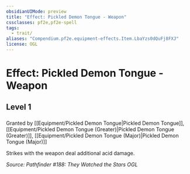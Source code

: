 ```yaml
---
obsidianUIMode: preview
title: "Effect: Pickled Demon Tongue - Weapon"
cssclasses: pf2e,pf2e-spell
tags:
  - trait/
aliases: "Compendium.pf2e.equipment-effects.Item.LbaYzs0dQuFj8FXJ"
license: OGL
---
```

# Effect: Pickled Demon Tongue - Weapon
## Level 1
### 






Granted by [[Equipment/Pickled Demon Tongue|Pickled Demon Tongue]], [[Equipment/Pickled Demon Tongue (Greater)|Pickled Demon Tongue (Greater)]], [[Equipment/Pickled Demon Tongue (Major)|Pickled Demon Tongue (Major)]]

Strikes with the weapon deal additional acid damage.

*Source: Pathfinder #188: They Watched the Stars*
*OGL*